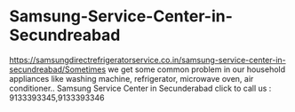 # Samsung-Service-Center-in-Secundreabad
https://samsungdirectrefrigeratorservice.co.in/samsung-service-center-in-secundreabad/Sometimes we get some common problem in our household appliances like washing machine, refrigerator, microwave oven, air conditioner.. Samsung Service Center in Secunderabad click to call us : 9133393345,9133393346 
